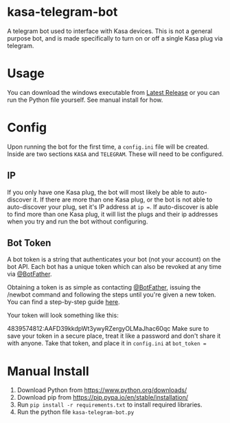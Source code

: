 # kasa-telegram-bot
A telegram bot used to interface with Kasa devices.
This is not a general purpose bot, and is made specifically to turn on or off a single Kasa plug via telegram.

# Usage
You can download the windows executable from [Latest Release](https://github.com/FlamingPaw/kasa-telegram-bot/releases/latest/download/kasa-telegram-bot.exe) or you can run the Python file yourself. See manual install for how.

# Config
Upon running the bot for the first time, a `config.ini` file will be created. Inside are two sections `KASA` and `TELEGRAM`. These will need to be configured.

## IP
If you only have one Kasa plug, the bot will most likely be able to auto-discover it. If there are more than one Kasa plug, or the bot is not able to auto-discover your plug, set it's IP address at `ip =`. If auto-discover is able to find more than one Kasa plug, it will list the plugs and their ip addresses when you try and run the bot without configuring.

## Bot Token
A bot token is a string that authenticates your bot (not your account) on the bot API. Each bot has a unique token which can also be revoked at any time via [@BotFather](https://t.me/botfather).

Obtaining a token is as simple as contacting [@BotFather](https://t.me/botfather), issuing the /newbot command and following the steps until you're given a new token. You can find a step-by-step guide [here](https://core.telegram.org/bots/features#creating-a-new-bot).

Your token will look something like this:

4839574812:AAFD39kkdpWt3ywyRZergyOLMaJhac60qc
Make sure to save your token in a secure place, treat it like a password and don't share it with anyone.
Take that token, and place it in `config.ini` at `bot_token =`

# Manual Install
1. Download Python from https://www.python.org/downloads/
2. Download pip from https://pip.pypa.io/en/stable/installation/
3. Run `pip install -r requirements.txt` to install required libraries.
4. Run the python file `kasa-telegram-bot.py`

